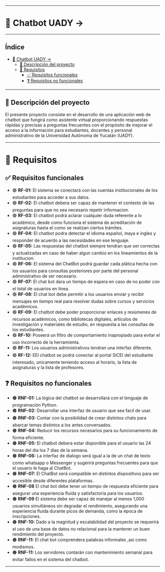 ---

# 🚀 Chatbot UADY -> 
___
## Índice
- [🚀 Chatbot UADY -\>](#-chatbot-uady--)
  - [🧾 Descripción del proyecto](#-descripción-del-proyecto)
  - [🎯 Requisitos](#-requisitos)
    - [✅ Requisitos funcionales](#-requisitos-funcionales)
    - [❓ Requisitos no funcionales](#-requisitos-no-funcionales)

---
## 🧾 Descripción del proyecto

El presente proyecto consiste en el desarrollo de una aplicación web de chatbot que fungirá como asistente virtual proporcionando respuestas rápidas y precisas a preguntas frecuentes con el propósito de mejorar el acceso a la información para estudiantes, docentes y personal administrativo de la Universidad Autónoma de Yucatán (UADY).

___
# 🎯 Requisitos

## ✅ Requisitos funcionales
- 🟢 **RF-01:** El sistema se conectará con las cuentas institucionales de los estudiantes para acceder a sus datos.
- 🟢 **RF-02:** El chatbot debera ser capaz de mantener el contexto de las preguntas para que no sea necesario repetir informacion.
- 🟢 **RF-03:** El chatbot podrá aclarar cualquier duda referente a lo académico, desde como funciona el sistema de acreditación de asignaturas hasta el como se realizan ciertos trámites.
- 🟢 **RF-04:** El chatbot podra detectar el idioma español, maya e ingles y responder de acuerdo a las necesidades en ese lenguaje.
- 🟢 **RF-05:** Las respuestas del chatbot siempre tendran que ser correctas y actualizadas en caso de haber algun cambio en los lineamientos de la institucion.
- 🟢 **RF-06:** El sistema del ChatBot podrá guardar cada plática hecha con los usuarios para consultas posteriores por parte del personal administrativo de ser necesario.
- 🟢 **RF-07:** El chat bot dara un tiempo de espera en caso de no poder con el total de usuarios en linea.
- 🟢 **RF-08:** El chat bot debe permitir a los usuarios enviar y recibir mensajes en tiempo real para resolver dudas sobre cursos y servicios académicos.
- 🟢 **RF-09:** El chatbot debe poder proporcionar enlaces y resúmenes de recursos académicos, como bibliotecas digitales, artículos de investigación y materiales de estudio, en respuesta a las consultas de los estudiantes.
- 🟢 **RF-10:** Poseerá un filtro de comportamiento inapropiado para evitar el uso incorrecto de la herramienta.
- 🟢 **RF-11:** Los usuarios administrativos tendran una interfaz diferente.
- 🟢 **RF-12:** EEl chatbot se podrá conectar al portal SICEI del estudiante interesado, unicamente teniendo acceso al horario, la lista de asignaturas y la lista de profesores.

   
## ❓ Requisitos no funcionales 
- 🟠 **RNF-01:** La lógica del chatbot se desarrollará con el lenguaje de programación Python.
- 🟠 **RNF-02:** Desarrollar una interfaz de usuario que sea facil de usar.
- 🟠 **RNF-03:** Contar con la posibilidad de crear distintos chats para abarcar temas distintos a los antes conversados.
- 🟠 **RNF-04:** Reducir los recursos necesarios para su funcionamiento de forma eficiente.
- 🟠 **RNF-05:** El chatbot debera estar disponible para el usuario las 24 horas del dia los 7 dias de la semana.
- 🟠 **RNF-06:** La interfaz de dialogo será igual a la de un chat de texto como whatsapp o Messenger y sugerirá preguntas frecuentes
para que el usuario le haga al ChatBot.
- 🟠 **RNF-07:** El ChatBot será compatible en distintos dispositivos para ser accesible desde diferentes plataformas.
- 🟠 **RNF-08** El chat bot debe tener un tiempo de respuesta eficiente para asegurar una experiencia fluida y satisfactoria para los usuarios.
- 🟠 **RNF-09** El sistema debe ser capaz de manejar al menos 1,000 usuarios simultáneos sin degradar el rendimiento, asegurando una experiencia fluida durante picos de demanda, como la época de inscripciones.
- 🟠 **RNF-10:** Dado a la magnitud y escalabilidad del proyecto se requerirá el uso de una base de datos no relacional para la mantener un buen rendimiento del proyecto.
- 🟠 **RNF-11:** El chat bot comprendera palabras informales ,asi como modismos.
- 🟠 **RNF-11:** Los servidores contarán con mantenimiento semanal para evitar fallos en el sistema del chatbot.
---
